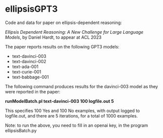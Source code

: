 # ellipsisGPT3
Code and data for paper on ellipsis-dependent reasoning:

<i>Ellipsis Dependent Reasoning: A New Challenge for Large Language Models</i>, by Daniel Hardt, to appear at ACL 2023

The paper reports results on the following GPT3 models:
<ul>
  <li>text-davinci-003</li>
  <li>text-davinci-002</li>
  <li>text-ada-001</li>
  <li>text-curie-001</li>
  <li>text-babbage-001</li>
  </ul>
  
  The following command produces results for the davinci-003 model as they were reported in the paper:
  
  <b>runModelBatch.pl text-davinci-003 100 logfile.out 5</b>
  
  This specifies 100 Yes and 100 No examples, with output logged to logfile.out, and there are 5 iterations, for a total of 1000 examples.

  Note: to run the above, you need to fill in an openai key, in the program ellipsisBatch.py
  
  
  
  


